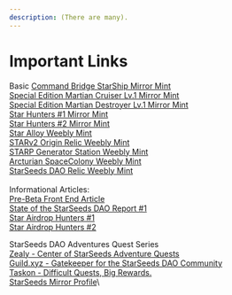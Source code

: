 ```yaml
---
description: (There are many).
---
```


# Important Links

Basic [Command Bridge StarShip Mirror Mint ](https://mirror.xyz/starseeds-protocol.eth/nft/0xFba96D016b34810d683db8AdD82Ab5c6C62Bf958/0)\
[Special Edition Martian Cruiser Lv.1 Mirror Mint](https://mirror.xyz/starseeds-protocol.eth/nft/0xEB21000B8fd0091E7fA49a3d5b6AF91d74da5da6/0)\
[Special Edition Martian Destroyer Lv.1 Mirror Mint](https://mirror.xyz/starseeds-protocol.eth/nft/0xe16607099e32e8313B467607cdD4FC0214e4fA5d/0)\
[Star Hunters #1 Mirror Mint](https://mirror.xyz/starseeds-protocol.eth/nft/0xB641d3D9cc45DcB3772ca2c80f714EEaC0a3D574/2)\
[Star Hunters #2 Mirror Mint](https://mirror.xyz/starseeds-protocol.eth/nft/0xB641d3D9cc45DcB3772ca2c80f714EEaC0a3D574/1)\
[Star Alloy Weebly Mint ](https://starseeds-protocol.weebly.com/mint-staralloy.html)\
[STARv2 Origin Relic Weebly Mint](https://starseeds-protocol.weebly.com/mint-origin-relic.html)\
[STARP Generator Station Weebly Mint](https://starseeds-protocol.weebly.com/mint-starpower-station.html)\
[Arcturian SpaceColony Weebly Mint](https://starseeds-protocol.weebly.com/mint-arcturian-spacecolony.html)\
[StarSeeds DAO Relic Weebly Mint](https://starseeds-protocol.weebly.com/mint-dao-relic.html)\
\
Informational Articles:\
[Pre-Beta Front End Article](https://mirror.xyz/starseeds-protocol.eth/5d1ohTBb1Xq5Tm1r8CCaLtHl3yE3XV2fGtc4K72WOW8)\
[State of the StarSeeds DAO Report #1](https://mirror.xyz/starseeds-protocol.eth/9Dtytx3kSxMstGSIIokh6CqjhHJ\_B5KhcfRzG2ckmKU)\
[Star Airdrop Hunters #1](https://mirror.xyz/starseeds-protocol.eth/xjcXHLUOckI\_3124o3KNLsjJqMMWPILg9n3NBd-emQo)\
[Star Airdrop Hunters #2](https://mirror.xyz/starseeds-protocol.eth/SFDUfESr4WGMnJEDFoRd-1Vc4DEkxeqkM7eo\_6Tvdw8)&#x20;

StarSeeds DAO Adventures Quest Series\
[Zealy - Center of StarSeeds Adventure Quests](https://zealy.io/c/starseedsprotocol/questboard)\
[Guild.xyz - Gatekeeper for the StarSeeds DAO Community](https://guild.xyz/starseeds-protocol)\
[Taskon - Difficult Quests, Big Rewards.](https://taskon.xyz/space/689986) \
[StarSeeds Mirror Profile](https://mirror.xyz/starseeds-protocol.eth)\


